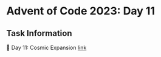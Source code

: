 # Advent of Code 2023: Day 11

## Task Information

🎄 Day 11: Cosmic Expansion
[link](https://adventofcode.com/2023/day/11)